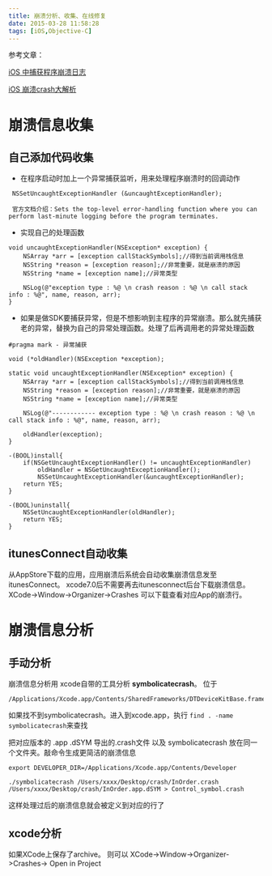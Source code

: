 ```yaml
---
title: 崩溃分析、收集、在线修复
date: 2015-03-28 11:58:28
tags: [iOS,Objective-C]
---
```


参考文章：

[iOS 中捕获程序崩溃日志](https://www.xingcheng.me/2015/09/21/ios-e4-b8-ad-e6-8d-95-e8-8e-b7-e7-a8-8b-e5-ba-8f-e5-b4-a9-e6-ba-83-e6-97-a5-e5-bf-97/)

[iOS 崩溃crash大解析](http://www.jianshu.com/p/1b804426d212)


# 崩溃信息收集

## 自己添加代码收集

* 在程序启动时加上一个异常捕获监听，用来处理程序崩溃时的回调动作

```
 NSSetUncaughtExceptionHandler (&uncaughtExceptionHandler);
 
 官方文档介绍：Sets the top-level error-handling function where you can perform last-minute logging before the program terminates.
```

* 实现自己的处理函数

```
void uncaughtExceptionHandler(NSException* exception) {
    NSArray *arr = [exception callStackSymbols];//得到当前调用栈信息
    NSString *reason = [exception reason];//非常重要，就是崩溃的原因
    NSString *name = [exception name];//异常类型
    
    NSLog(@"exception type : %@ \n crash reason : %@ \n call stack info : %@", name, reason, arr);
}
```

* 如果是做SDK要捕获异常，但是不想影响到主程序的异常崩溃。那么就先捕获老的异常，替换为自己的异常处理函数。处理了后再调用老的异常处理函数

```
#pragma mark - 异常捕获

void (*oldHandler)(NSException *exception);

static void uncaughtExceptionHandler(NSException* exception) {
    NSArray *arr = [exception callStackSymbols];//得到当前调用栈信息
    NSString *reason = [exception reason];//非常重要，就是崩溃的原因
    NSString *name = [exception name];//异常类型
    
    NSLog(@"------------ exception type : %@ \n crash reason : %@ \n call stack info : %@", name, reason, arr);
    
    oldHandler(exception);
}

-(BOOL)install{
    if(NSGetUncaughtExceptionHandler() != uncaughtExceptionHandler)
        oldHandler = NSGetUncaughtExceptionHandler();
        NSSetUncaughtExceptionHandler(&uncaughtExceptionHandler);
    return YES;
}

-(BOOL)uninstall{
    NSSetUncaughtExceptionHandler(oldHandler);
    return YES;
}
```

## itunesConnect自动收集
从AppStore下载的应用，应用崩溃后系统会自动收集崩溃信息发至itunesConnect。 xcode7.0后不需要再去itunesconnect后台下载崩溃信息。 XCode->Window->Organizer->Crashes 可以下载查看对应App的崩溃行。

# 崩溃信息分析

## 手动分析
崩溃信息分析用 xcode自带的工具分析 **symbolicatecrash**。 位于

```
/Applications/Xcode.app/Contents/SharedFrameworks/DTDeviceKitBase.framework/Versions/A/Resources/symbolicatecrash
```

如果找不到symbolicatecrash。进入到xcode.app，执行 `find . -name symbolicatecrash`来查找

把对应版本的 .app .dSYM 导出的.crash文件 以及 symbolicatecrash 放在同一个文件夹。敲命令生成更简洁的崩溃信息

```
export DEVELOPER_DIR=/Applications/Xcode.app/Contents/Developer

./symbolicatecrash /Users/xxxx/Desktop/crash/InOrder.crash /Users/xxxx/Desktop/crash/InOrder.app.dSYM > Control_symbol.crash
```

这样处理过后的崩溃信息就会被定义到对应的行了

## xcode分析
如果XCode上保存了archive。 则可以 XCode->Window->Organizer->Crashes-> Open in Project







